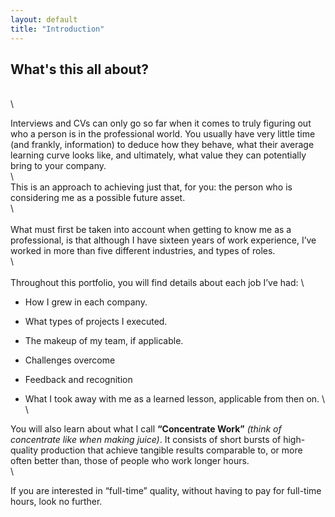 ```yaml
---
layout: default
title: "Introduction"
---
```



## What's this all about?
\
\

Interviews and CVs can only go so far when it comes to truly figuring out who a person is in the professional world. 
You usually have very little time (and frankly, information) to deduce how they behave, what their average learning curve looks like, and ultimately, 
what value they can potentially bring to your company.
\
\ 
\
This is an approach to achieving just that, for you: the person who is considering me as a possible future asset.
\
\  
\
What must first be taken into account when getting to know me as a professional, 
is that although I have sixteen years of work experience, I’ve worked in more 
than five different industries, and types of roles.
\
\  
\
Throughout this portfolio, you will find details about each job I’ve had:
\
-   How I grew in each company.
    
-   What types of projects I executed.
    
-   The makeup of my team, if applicable.
    
-   Challenges overcome    

-   Feedback and recognition    

-   What I took away with me as a learned lesson, applicable from then on.
\    
\

You will also learn about what I call **“Concentrate Work”** *(think of concentrate like when making juice)*. 
It consists of short bursts of high-quality production that achieve tangible results comparable to, or more often better than, those of people who work longer hours.
\
\  

If you are interested in “full-time” quality, without having to pay for full-time hours, look no further.
